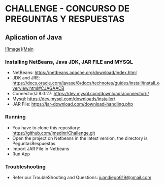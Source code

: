 # CHALLENGE - CONCURSO DE PREGUNTAS Y RESPUESTAS

## Aplication of Java

[![Image](Main](https://github.com/jmedinr/Challenge/blob/main/assets/main.JPG)

### Installing NetBeans, Java JDK, JAR FILE and MYSQL
- NetBeans: https://netbeans.apache.org/download/index.html
- JDK and JRE: https://docs.oracle.com/javase/8/docs/technotes/guides/install/install_overview.html#CJAGAACB
- Connector/J 8.0.27: https://dev.mysql.com/downloads/connector/j/
- Mysql: https://dev.mysql.com/downloads/installer/
- JAR File: https://jar-download.com/download-handling.php

### Running
- You have to clone this repository: https://github.com/jmedinr/Challenge.git
- Open the project on Netbeans in the latest version, the directory is PeguntasRespuestas.
- Import JAR File in Netbeans
- Run App

### Troubleshooting
- Refer our TroubleShooting and Questions: juandiego619@gmail.com
